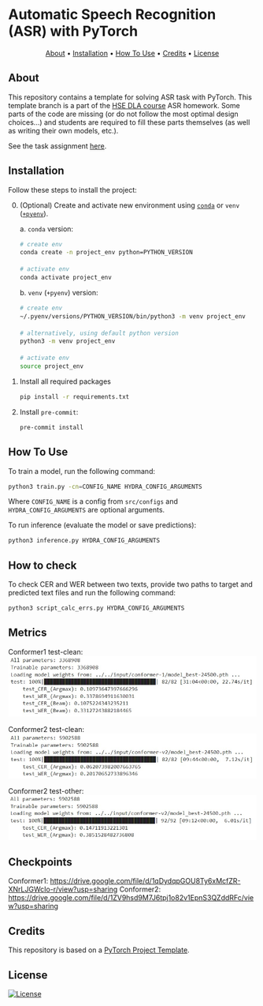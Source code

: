 # Automatic Speech Recognition (ASR) with PyTorch

<p align="center">
  <a href="#about">About</a> •
  <a href="#installation">Installation</a> •
  <a href="#how-to-use">How To Use</a> •
  <a href="#credits">Credits</a> •
  <a href="#license">License</a>
</p>

## About

This repository contains a template for solving ASR task with PyTorch. This template branch is a part of the [HSE DLA course](https://github.com/markovka17/dla) ASR homework. Some parts of the code are missing (or do not follow the most optimal design choices...) and students are required to fill these parts themselves (as well as writing their own models, etc.).

See the task assignment [here](https://github.com/markovka17/dla/tree/2024/hw1_asr).

## Installation

Follow these steps to install the project:

0. (Optional) Create and activate new environment using [`conda`](https://conda.io/projects/conda/en/latest/user-guide/getting-started.html) or `venv` ([`+pyenv`](https://github.com/pyenv/pyenv)).

   a. `conda` version:

   ```bash
   # create env
   conda create -n project_env python=PYTHON_VERSION

   # activate env
   conda activate project_env
   ```

   b. `venv` (`+pyenv`) version:

   ```bash
   # create env
   ~/.pyenv/versions/PYTHON_VERSION/bin/python3 -m venv project_env

   # alternatively, using default python version
   python3 -m venv project_env

   # activate env
   source project_env
   ```

1. Install all required packages

   ```bash
   pip install -r requirements.txt
   ```

2. Install `pre-commit`:
   ```bash
   pre-commit install
   ```

## How To Use

To train a model, run the following command:

```bash
python3 train.py -cn=CONFIG_NAME HYDRA_CONFIG_ARGUMENTS
```

Where `CONFIG_NAME` is a config from `src/configs` and `HYDRA_CONFIG_ARGUMENTS` are optional arguments.

To run inference (evaluate the model or save predictions):

```bash
python3 inference.py HYDRA_CONFIG_ARGUMENTS
```
## How to check 
To check CER and WER between two texts, provide two paths to target and predicted text files and run the following command:
```bash
python3 script_calc_errs.py HYDRA_CONFIG_ARGUMENTS
```

## Metrics 
Conformer1 test-clean:
<img src="https://github.com/GrishKate/dla_hw1/blob/main/imgs/conf1_test_clean.jpg" />

Conformer2 test-clean:
<img src="https://github.com/GrishKate/dla_hw1/blob/main/imgs/conf2_test_clean_argmax.jpg" />

Conformer2 test-other:
<img src="https://github.com/GrishKate/dla_hw1/blob/main/imgs/conf2_test_other_argmax.jpg" />

## Checkpoints
Conformer1: https://drive.google.com/file/d/1qDydqpGOU8Ty6xMcfZR-XNrLJGWcIo-r/view?usp=sharing
Conformer2: https://drive.google.com/file/d/1ZV9hsd9M7J6tpj1o82v1EpnS3QZddRFc/view?usp=sharing

## Credits

This repository is based on a [PyTorch Project Template](https://github.com/Blinorot/pytorch_project_template).

## License

[![License](https://img.shields.io/badge/license-MIT-blue.svg)](/LICENSE)
